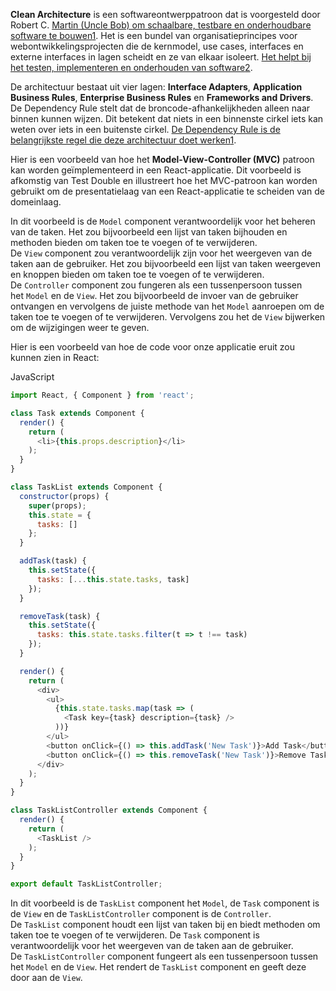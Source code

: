 **Clean Architecture** is een softwareontwerppatroon dat is voorgesteld door Robert C. [Martin (Uncle Bob) om schaalbare, testbare en onderhoudbare software te bouwen](https://betterprogramming.pub/the-clean-architecture-beginners-guide-e4b7058c1165)[1](https://betterprogramming.pub/the-clean-architecture-beginners-guide-e4b7058c1165). Het is een bundel van organisatieprincipes voor webontwikkelingsprojecten die de kernmodel, use cases, interfaces en externe interfaces in lagen scheidt en ze van elkaar isoleert. [Het helpt bij het testen, implementeren en onderhouden van software](https://www.freecodecamp.org/news/a-quick-introduction-to-clean-architecture-990c014448d2/)[2](https://www.freecodecamp.org/news/a-quick-introduction-to-clean-architecture-990c014448d2/).

De architectuur bestaat uit vier lagen: **Interface Adapters**, **Application Business Rules**, **Enterprise Business Rules** en **Frameworks and Drivers**. De Dependency Rule stelt dat de broncode-afhankelijkheden alleen naar binnen kunnen wijzen. Dit betekent dat niets in een binnenste cirkel iets kan weten over iets in een buitenste cirkel. [De Dependency Rule is de belangrijkste regel die deze architectuur doet werken](https://betterprogramming.pub/the-clean-architecture-beginners-guide-e4b7058c1165)[1](https://betterprogramming.pub/the-clean-architecture-beginners-guide-e4b7058c1165).


Hier is een voorbeeld van hoe het **Model-View-Controller (MVC)** patroon kan worden geïmplementeerd in een React-applicatie. Dit voorbeeld is afkomstig van Test Double en illustreert hoe het MVC-patroon kan worden gebruikt om de presentatielaag van een React-applicatie te scheiden van de domeinlaag.

In dit voorbeeld is de `Model` component verantwoordelijk voor het beheren van de taken. Het zou bijvoorbeeld een lijst van taken bijhouden en methoden bieden om taken toe te voegen of te verwijderen. De `View` component zou verantwoordelijk zijn voor het weergeven van de taken aan de gebruiker. Het zou bijvoorbeeld een lijst van taken weergeven en knoppen bieden om taken toe te voegen of te verwijderen. De `Controller` component zou fungeren als een tussenpersoon tussen het `Model` en de `View`. Het zou bijvoorbeeld de invoer van de gebruiker ontvangen en vervolgens de juiste methode van het `Model` aanroepen om de taken toe te voegen of te verwijderen. Vervolgens zou het de `View` bijwerken om de wijzigingen weer te geven.

Hier is een voorbeeld van hoe de code voor onze applicatie eruit zou kunnen zien in React:

JavaScript

```javascript
import React, { Component } from 'react';

class Task extends Component {
  render() {
    return (
      <li>{this.props.description}</li>
    );
  }
}

class TaskList extends Component {
  constructor(props) {
    super(props);
    this.state = {
      tasks: []
    };
  }

  addTask(task) {
    this.setState({
      tasks: [...this.state.tasks, task]
    });
  }

  removeTask(task) {
    this.setState({
      tasks: this.state.tasks.filter(t => t !== task)
    });
  }

  render() {
    return (
      <div>
        <ul>
          {this.state.tasks.map(task => (
            <Task key={task} description={task} />
          ))}
        </ul>
        <button onClick={() => this.addTask('New Task')}>Add Task</button>
        <button onClick={() => this.removeTask('New Task')}>Remove Task</button>
      </div>
    );
  }
}

class TaskListController extends Component {
  render() {
    return (
      <TaskList />
    );
  }
}

export default TaskListController;
```

In dit voorbeeld is de `TaskList` component het `Model`, de `Task` component is de `View` en de `TaskListController` component is de `Controller`. De `TaskList` component houdt een lijst van taken bij en biedt methoden om taken toe te voegen of te verwijderen. De `Task` component is verantwoordelijk voor het weergeven van de taken aan de gebruiker. De `TaskListController` component fungeert als een tussenpersoon tussen het `Model` en de `View`. Het rendert de `TaskList` component en geeft deze door aan de `View`.